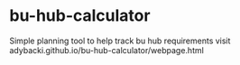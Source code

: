 # bu-hub-calculator
Simple planning tool to help track bu hub requirements
visit adybacki.github.io/bu-hub-calculator/webpage.html
